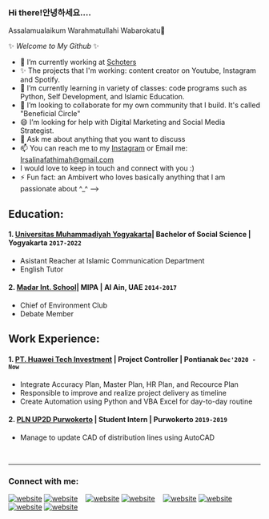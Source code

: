 ### Hi there!안녕하세요.... 
Assalamualaikum Warahmatullahi Wabarokatu👋

✨ _Welcome to My Github_ ✨ 

- 🔭 I’m currently working at [Schoters](https://www.schoters.com/id)
- ✨ The projects that I'm working: content creator on Youtube, Instagram and Spotify.
- 🌱 I’m currently learning in variety of classes: code programs such as Python, Self Development, and Islamic Education.
- 👯 I’m looking to collaborate for my own community that I build. It's called "Beneficial Circle"
- 😄 I’m looking for help with Digital Marketing and Social Media Strategist.
- 💬 Ask me about anything that you want to discuss
- 📫 You can reach me to my [Instagram](Instagram.com/Ukt.fathimah) or Email me: Irsalinafathimah@gmail.com 
- I would love to keep in touch and connect with you :)
- ⚡ Fun fact: an Ambivert who loves basically anything that I am passionate about ^_^
-->
## Education:

#### 1. [Universitas Muhammadiyah Yogyakarta](https://www.umy.ac.id/)| Bachelor of Social Science | Yogyakarta `2017-2022`
   - Asistant Reacher at Islamic Communication Department
   - English Tutor 
 #### 2. [Madar Int. School](https://www.madarschool.ae/)| MIPA | Al Ain, UAE `2014-2017`
   - Chief of Environment Club
   - Debate Member

## Work Experience:
#### 1. [PT. Huawei Tech Investment](https://www.huawei.com) | Project Controller | Pontianak `Dec'2020 - Now`
   - Integrate Accuracy Plan, Master Plan, HR Plan, and Recource Plan
   - Responsible to improve and realize project delivery as timeline
   - Create Automation using Python and VBA Excel for day-to-day routine
#### 2. [PLN UP2D Purwokerto](https://portal.pln.co.id) | Student Intern | Purwokerto `2019-2019`
   - Manage to update CAD of distribution lines using AutoCAD

<br />

---
### Connect with me:

[![website](./img/youtube-light.svg)](https://www.youtube.com/c/IrsyAkaIrsalina98#gh-light-mode-only)
[![website](./img/youtube-dark.svg)](https://www.youtube.com/c/IrsyAkaIrsalina98#gh-dark-mode-only)
&nbsp;&nbsp;
[![website](./img/twitter-light.svg)](https://twitter.com/irsy_fathy#gh-light-mode-only)
[![website](./img/twitter-dark.svg)](https://twitter.com/irsy_fathyn#gh-dark-mode-only)
&nbsp;&nbsp;
[![website](./img/linkedin-light.svg)](https://www.linkedin.com/in/irsalina-fathimah#gh-light-mode-only)
[![website](./img/linkedin-dark.svg)](https://www.linkedin.com/in/irsalina-fathimah#gh-dark-mode-only)
&nbsp;&nbsp;
[![website](./img/instagram-light.svg)](https:/instagram.com/Ukt.fathimah#gh-light-mode-only)
[![website](./img/instagram-dark.svg)](https://instagram.com/Ukt.fathimah#gh-dark-mode-only)



[webdev]: https://github.com/vincentwidyan/vincentwidyan
